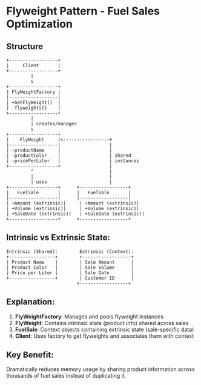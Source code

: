 # Flyweight Pattern - Fuel Sales Optimization

## Structure
```
+------------------+
|     Client       |
+------------------+
         |
         v
+------------------+
| FlyWeightFactory |
|------------------|
| +GetFlyWeight()  |
| -flyweights{}    |
+------------------+
         |
         | creates/manages
         v
+------------------+
|    FlyWeight     |<-----------------+
|------------------|                  |
| -productName     |                  |
| -productColor    |                  | shared
| -pricePerLiter   |                  | instances
+------------------+                  |
         ^                            |
         |                            |
         | uses                       |
+------------------+      +------------------+
|   FuelSale       |      |   FuelSale       |
|------------------|      |------------------|
| +Amount (extrinsic)|     | +Amount (extrinsic)|
| +Volume (extrinsic)|     | +Volume (extrinsic)|
| +SaleDate (extrinsic)|   | +SaleDate (extrinsic)|
+------------------+      +------------------+
```

## Intrinsic vs Extrinsic State:
```
Intrinsic (Shared):        Extrinsic (Context):
+-----------------+        +------------------+
| Product Name    |        | Sale Amount      |
| Product Color   |        | Sale Volume      |
| Price per Liter |        | Sale Date        |
+-----------------+        | Customer ID      |
                          +------------------+
```

## Explanation:
1. **FlyWeightFactory**: Manages and pools flyweight instances
2. **FlyWeight**: Contains intrinsic state (product info) shared across sales
3. **FuelSale**: Context objects containing extrinsic state (sale-specific data)
4. **Client**: Uses factory to get flyweights and associates them with context

## Key Benefit:
Dramatically reduces memory usage by sharing product information across thousands of fuel sales instead of duplicating it.